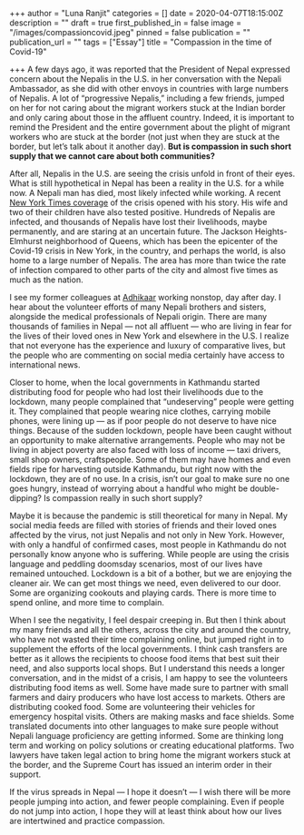+++
author = "Luna Ranjit"
categories = []
date = 2020-04-07T18:15:00Z
description = ""
draft = true
first_published_in = false
image = "/images/compassioncovid.jpeg"
pinned = false
publication = ""
publication_url = ""
tags = ["Essay"]
title = "Compassion in the time of Covid-19"

+++
A few days ago, it was reported that the President of Nepal expressed concern about the Nepalis in the U.S. in her conversation with the Nepali Ambassador, as she did with other envoys in countries with large numbers of Nepalis. A lot of “progressive Nepalis,” including a few friends, jumped on her for not caring about the migrant workers stuck at the Indian border and only caring about those in the affluent country. Indeed, it is important to remind the President and the entire government about the plight of migrant workers who are stuck at the border (not just when they are stuck at the border, but let’s talk about it another day). **But is compassion in such short supply that we cannot care about both communities?**

After all, Nepalis in the U.S. are seeing the crisis unfold in front of their eyes. What is still hypothetical in Nepal has been a reality in the U.S. for a while now. A Nepali man has died, most likely infected while working. A recent [New York Times coverage](https://www.nytimes.com/2020/04/09/nyregion/coronavirus-queens-corona-jackson-heights-elmhurst.html) of the crisis opened with his story. His wife and two of their children have also tested positive. Hundreds of Nepalis are infected, and thousands of Nepalis have lost their livelihoods, maybe permanently, and are staring at an uncertain future. The Jackson Heights-Elmhurst neighborhood of Queens, which has been the epicenter of the Covid-19 crisis in New York, in the country, and perhaps the world, is also home to a large number of Nepalis. The area has more than twice the rate of infection compared to other parts of the city and almost five times as much as the nation.

I see my former colleagues at [Adhikaar](http://facebook.com/adhikaar) working nonstop, day after day. I hear about the volunteer efforts of many Nepali brothers and sisters, alongside the medical professionals of Nepali origin. There are many thousands of families in Nepal — not all affluent — who are living in fear for the lives of their loved ones in New York and elsewhere in the U.S. I realize that not everyone has the experience and luxury of comparative lives, but the people who are commenting on social media certainly have access to international news.

Closer to home, when the local governments in Kathmandu started distributing food for people who had lost their livelihoods due to the lockdown, many people complained that “undeserving” people were getting it. They complained that people wearing nice clothes, carrying mobile phones, were lining up — as if poor people do not deserve to have nice things. Because of the sudden lockdown, people have been caught without an opportunity to make alternative arrangements. People who may not be living in abject poverty are also faced with loss of income — taxi drivers, small shop owners, craftspeople. Some of them may have homes and even fields ripe for harvesting outside Kathmandu, but right now with the lockdown, they are of no use. In a crisis, isn’t our goal to make sure no one goes hungry, instead of worrying about a handful who might be double-dipping? Is compassion really in such short supply?

Maybe it is because the pandemic is still theoretical for many in Nepal. My social media feeds are filled with stories of friends and their loved ones affected by the virus, not just Nepalis and not only in New York. However, with only a handful of confirmed cases, most people in Kathmandu do not personally know anyone who is suffering. While people are using the crisis language and peddling doomsday scenarios, most of our lives have remained untouched. Lockdown is a bit of a bother, but we are enjoying the cleaner air. We can get most things we need, even delivered to our door. Some are organizing cookouts and playing cards. There is more time to spend online, and more time to complain.

When I see the negativity, I feel despair creeping in. But then I think about my many friends and all the others, across the city and around the country, who have not wasted their time complaining online, but jumped right in to supplement the efforts of the local governments. I think cash transfers are better as it allows the recipients to choose food items that best suit their need, and also supports local shops. But I understand this needs a longer conversation, and in the midst of a crisis, I am happy to see the volunteers distributing food items as well. Some have made sure to partner with small farmers and dairy producers who have lost access to markets. Others are distributing cooked food. Some are volunteering their vehicles for emergency hospital visits. Others are making masks and face shields. Some translated documents into other languages to make sure people without Nepali language proficiency are getting informed. Some are thinking long term and working on policy solutions or creating educational platforms. Two lawyers have taken legal action to bring home the migrant workers stuck at the border, and the Supreme Court has issued an interim order in their support.

If the virus spreads in Nepal — I hope it doesn’t — I wish there will be more people jumping into action, and fewer people complaining. Even if people do not jump into action, I hope they will at least think about how our lives are intertwined and practice compassion.
